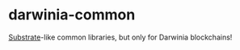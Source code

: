 # darwinia-common
[Substrate](https://github.com/paritytech/substrate)-like common libraries, but only for Darwinia blockchains!
